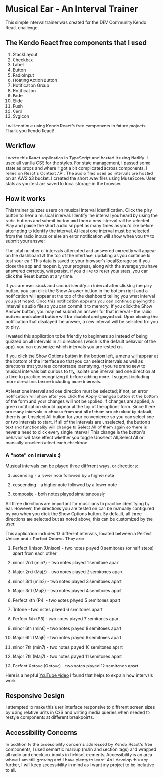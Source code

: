 # Musical Ear - An Interval Trainer

This simple interval trainer was created for the DEV Community Kendo React challenge.

## The Kendo React free components that I used

1. StackLayout
2. Checkbox
3. Label
4. Button
5. RadioInput
6. Floating Action Button
7. Notification Group
8. Notification
9. Fade
10. Slide
11. Push
12. Card
13. SvgIcon

I will continue using Kendo React's free components in future projects. Thank you Kendo React!

## Workflow

I wrote this React application in TypeScript and hosted it using Netlify. I used all vanilla CSS for the styles. For state management, I passed some state as props and where it got a bit complicated across components, I relied on React's Context API. The audio files used as intervals are hosted on an AWS S3 bucket. I created the short .wav files using MuseScore. User stats as you test are saved to local storage in the browser.

## How it works

This trainer quizzes users on musical interval identification. Click the play button to hear a musical interval. Identify the interval you heard by using the radio buttons and submit button and then a new interval will be selected. Play and pause the short audio snippet as many times as you'd like before attempting to identify the interval. At least one interval must be selected from the radio inputs or else an error notification will show when you try to submit your answer.

The total number of intervals attempted and answered correctly will appear on the dashboard at the top of the interface, updating as you continue to test your ear! This data is saved to your browser's localStorage so if you close the app and reopen it, your progress, along with the average you have answered correctly, will persist. If you'd like to reset your stats, you can click the Reset button at any time.

If you are ever stuck and cannot identify an interval after clicking the play button, you can click the Show Answer button in the bottom right and a notification will appear at the top of the dashboard telling you what interval you just heard. Once this notification appears you can continue playing the interval's audio file so you can commit it to memory. If you click the Show Answer button, you may not submit an answer for that interval - the radio buttons and submit button will be disabled and grayed out. Upon closing the notification that displayed the answer, a new interval will be selected for you to play.

I wanted this application to be friendly to beginners so instead of being quizzed on all intervals in all directions (which is the default behavior of the app), you can customize which intervals you are tested on.

If you click the Show Options button in the bottom left, a menu will appear at the bottom of the interface so that you can select intervals as well as directions that you feel comfortable identifying. If you're brand new to musical intervals but curious to try, isolate one interval and one direction at a time to practice recognizing it before adding more. I suggest including more directions before including more intervals.

At least one interval and one direction must be selected; if not, an error notification will show after you click the Apply Changes button at the bottom of the form and your changes will not be applied. If changes are applied, a green notification should appear at the top of the options form. Since there are many intervals to choose from and all of them are checked by default, there is an Unselect All button for your convenience so you can select one or two intervals to start. If all of the intervals are unselected, the button's text and functionality will change to Select All of them again so there is never a need to click every single interval. This change in the button's behavior will take effect whether you toggle Unselect All/Select All or manually unselect/select each checkbox.

### A "note" on Intervals :)

Musical intervals can be played three different ways, or directions:

1. ascending - a lower note followed by a higher note

2. descending - a higher note followed by a lower note

3. composite - both notes played simultaneously

All three directions are important for musicians to practice identifying by ear. However, the directions you are tested on can be manually configured by you when you click the Show Options button. By default, all three directions are selected but as noted above, this can be customized by the user.

This application includes 13 different intervals, located between a Perfect Unison and a Perfect Octave. They are:

1. Perfect Unison (Unison) - two notes played 0 semitones (or half steps) apart from each other

2. minor 2nd (min2) - two notes played 1 semitone apart

3. Major 2nd (Maj2) - two notes played 2 semitones apart

4. minor 3rd (min3) - two notes played 3 semitones apart

5. Major 3rd (Maj3) - two notes played 4 semitones apart

6. Perfect 4th (P4) - two notes played 5 semitones apart

7. Tritone - two notes played 6 semitones apart

8. Perfect 5th (P5) - two notes played 7 semitones apart

9. minor 6th (min6) - two notes played 8 semitones apart

10. Major 6th (Maj6) - two notes played 9 semitones apart

11. minor 7th (min7) - two notes played 10 semitones apart

12. Major 7th (Maj7) - two notes played 11 semitones apart

13. Perfect Octave (Octave) - two notes played 12 semitones apart

Here is a helpful [YouTube video](https://www.youtube.com/watch?v=dXg8eCHNaTE) I found that helps to explain how intervals work.

## Responsive Design

I attempted to make this user interface responsive to different screen sizes by using relative units in CSS and writing media queries when needed to restyle components at different breakpoints.

## Accessibility Concerns

In addition to the accessibility concerns addressed by Kendo React's free components, I used semantic markup (main and section tags) and wrapped all radio and checkbox inputs in fieldset elements. Accessibility is an area where I am still growing and I have plenty to learn! As I develop this app further, I will keep accessibility in mind as I want my project to be inclusive to all.

